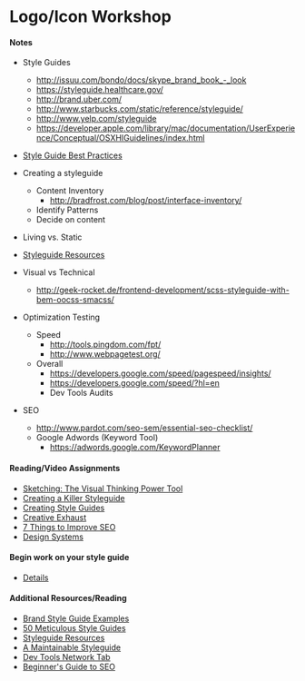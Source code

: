 # Logo/Icon Workshop

#### Notes
- Style Guides
    + http://issuu.com/bondo/docs/skype_brand_book_-_look
    + https://styleguide.healthcare.gov/
    + http://brand.uber.com/
    + http://www.starbucks.com/static/reference/styleguide/
    + http://www.yelp.com/styleguide
    + https://developer.apple.com/library/mac/documentation/UserExperience/Conceptual/OSXHIGuidelines/index.html
- [Style Guide Best Practices](http://bradfrost.com/blog/post/style-guide-best-practices/)
- Creating a styleguide
    + Content Inventory
        + http://bradfrost.com/blog/post/interface-inventory/
    + Identify Patterns
    + Decide on content

- Living vs. Static
- [Styleguide Resources](http://styleguides.io/)
- Visual vs Technical
    * http://geek-rocket.de/frontend-development/scss-styleguide-with-bem-oocss-smacss/

- Optimization Testing
    + Speed
        + http://tools.pingdom.com/fpt/
        + http://www.webpagetest.org/
    + Overall
        * https://developers.google.com/speed/pagespeed/insights/
        * https://developers.google.com/speed/?hl=en
        * Dev Tools Audits
- SEO
    + http://www.pardot.com/seo-sem/essential-seo-checklist/
    + Google Adwords (Keyword Tool)
        * https://adwords.google.com/KeywordPlanner

#### Reading/Video Assignments
- [Sketching: The Visual Thinking Power Tool](http://alistapart.com/article/sketching-the-visual-thinking-power-tool)
- [Creating a Killer Styleguide](http://zurb.com/university/lessons/creating-a-killer-style-guide)
- [Creating Style Guides](http://alistapart.com/article/creating-style-guides)
- [Creative Exhaust](http://bradfrost.com/blog/post/creative-exhaust/)
- [7 Things to Improve SEO](http://searchenginewatch.com/sew/how-to/2360252/7-things-that-will-improve-your-seo-more-than-ssl)
- [Design Systems](https://css-tricks.com/design-systems-building-future/)

#### Begin work on your style guide
- [Details](assignments/style-guide.md)

#### Additional Resources/Reading
- [Brand Style Guide Examples](http://saijogeorge.com/brand-style-guide-examples/)
- [50 Meticulous Style Guides](https://designschool.canva.com/blog/50-meticulous-style-guides-every-startup-see-launching/)
- [Styleguide Resources](http://styleguides.io/)
- [A Maintainable Styleguide](http://engineering.lonelyplanet.com/2014/05/18/a-maintainable-styleguide.html)
- [Dev Tools Network Tab](https://developer.chrome.com/devtools/docs/network)
- [Beginner's Guide to SEO](https://moz.com/beginners-guide-to-seo)

